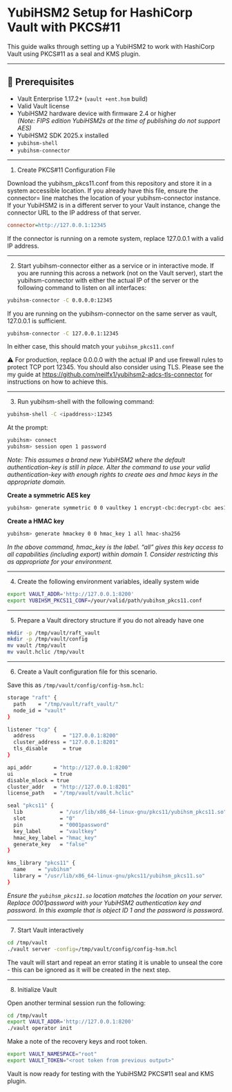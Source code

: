 # YubiHSM2 Setup for HashiCorp Vault with PKCS#11

This guide walks through setting up a YubiHSM2 to work with HashiCorp Vault using PKCS#11 as a seal and KMS plugin.

---

## 🔧 Prerequisites

- Vault Enterprise 1.17.2+ (`vault +ent.hsm` build)
- Valid Vault license
- YubiHSM2 hardware device with firmware 2.4 or higher  
  _(Note: FIPS edition YubiHSM2s at the time of publishing do not support AES)_
- YubiHSM2 SDK 2025.x installed
- `yubihsm-shell`
- `yubihsm-connector`  

---

1. Create PKCS#11 Configuration File

Download the yubihsm_pkcs11.conf from this repository and store it in a system accessible location. If you already have this file, ensure the connector= line matches the location of your yubihsm-connector instance.  If your YubiHSM2 is in a different server to your Vault instance, change the connector URL to the IP address of that server.  

```ini
connector=http://127.0.0.1:12345
```

If the connector is running on a remote system, replace 127.0.0.1 with a valid IP address.

---

2. Start yubihsm-connector either as a service or in interactive mode.  If you are running this across a network (not on the Vault server), start the yubihsm-connector with either the actual IP of the server or the following command to listen on all interfaces:  

```bash
yubihsm-connector -C 0.0.0.0:12345
```

If you are running on the yubihsm-connector on the same server as vault, 127.0.0.1 is sufficient.

```bash
yubihsm-connector -C 127.0.0.1:12345
```

In either case, this should match your `yubihsm_pkcs11.conf`

⚠️ For production, replace 0.0.0.0 with the actual IP and use firewall rules to protect TCP port 12345.  You should also consider using TLS.  Please see the my guide at https://github.com/neilfx1/yubihsm2-adcs-tls-connector for instructions on how to achieve this.

---

3. Run yubihsm-shell with the following command:

```bash
yubihsm-shell -C <ipaddress>:12345
```
At the prompt:

```bash
yubihsm> connect
yubihsm> session open 1 password
```

_Note: This assumes a brand new YubiHSM2 where the default authentication-key is still in place.  Alter the command to use your valid authentication-key with enough rights to create aes and hmac keys in the appropriate domain._

**Create a symmetric AES key**
```bash
yubihsm> generate symmetric 0 0 vaultkey 1 encrypt-cbc:decrypt-cbc aes128
```

**Create a HMAC key**
```bash
yubihsm> generate hmackey 0 0 hmac_key 1 all hmac-sha256
```

_In the above command, hmac_key is the label.  “all” gives this key access to all capabilities (including export) within domain 1. Consider restricting this as appropriate for your environment._

---

4. Create the following environment variables, ideally system wide

```bash
export VAULT_ADDR='http://127.0.0.1:8200'
export YUBIHSM_PKCS11_CONF=/your/valid/path/yubihsm_pkcs11.conf
```

---

5. Prepare a Vault directory structure if you do not already have one

```bash
mkdir -p /tmp/vault/raft_vault
mkdir -p /tmp/vault/config
mv vault /tmp/vault
mv vault.hclic /tmp/vault
```

---

6. Create a Vault configuration file for this scenario.

Save this as `/tmp/vault/config/config-hsm.hcl`:

```bash
storage "raft" {
  path    = "/tmp/vault/raft_vault/"
  node_id = "vault"
}

listener "tcp" {
  address         = "127.0.0.1:8200"
  cluster_address = "127.0.0.1:8201"
  tls_disable     = true
}

api_addr       = "http://127.0.0.1:8200"
ui             = true
disable_mlock = true
cluster_addr   = "http://127.0.0.1:8201"
license_path   = "/tmp/vault/vault.hclic"

seal "pkcs11" {
  lib            = "/usr/lib/x86_64-linux-gnu/pkcs11/yubihsm_pkcs11.so"
  slot           = "0"
  pin            = "0001password"
  key_label      = "vaultkey"
  hmac_key_label = "hmac_key"
  generate_key   = "false"
}

kms_library "pkcs11" {
  name    = "yubihsm"
  library = "/usr/lib/x86_64-linux-gnu/pkcs11/yubihsm_pkcs11.so"
}
```

_Ensure the `yubihsm_pkcs11.so` location matches the location on your server.  Replace 0001password with your YubiHSM2 authentication key and password.  In this example that is object ID 1 and the password is password._

---
7. Start Vault interactively


```bash
cd /tmp/vault
./vault server -config=/tmp/vault/config/config-hsm.hcl
```

The vault will start and repeat an error stating it is unable to unseal the core - this can be ignored as it will be created in the next step.

---

8. Initialize Vault

Open another terminal session run the following:

```bash
cd /tmp/vault
export VAULT_ADDR='http://127.0.0.1:8200'
./vault operator init
```

Make a note of the recovery keys and root token.

```bash
export VAULT_NAMESPACE="root"
export VAULT_TOKEN="<root token from previous output>"
```

Vault is now ready for testing with the YubiHSM2 PKCS#11 seal and KMS plugin.
